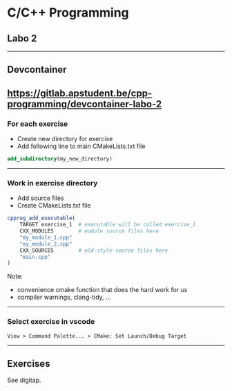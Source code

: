 # C/C++ Programming
## Labo 2
---
## Devcontainer
<https://gitlab.apstudent.be/cpp-programming/devcontainer-labo-2>
---
### For each exercise
* Create new directory for exercise
* Add following line to main CMakeLists.txt file
```cmake
add_subdirectory(my_new_directory)
```
---
### Work in exercise directory
* Add source files
* Create CMakeLists.txt file
```cmake
cpprog_add_executable(
    TARGET exercise_1  # executable will be called exercise_1
    CXX_MODULES        # module source files here
    "my_module_1.cpp"
    "my_module_2.cpp"
    CXX_SOURCES        # old-style source files here
    "main.cpp"
)
```

Note:
* convenience cmake function that does the hard work for us
* compiler warnings, clang-tidy, ...
---
### Select exercise in vscode
```text
View > Command Palette... > CMake: Set Launch/Debug Target
```
---
## Exercises
See digitap.
